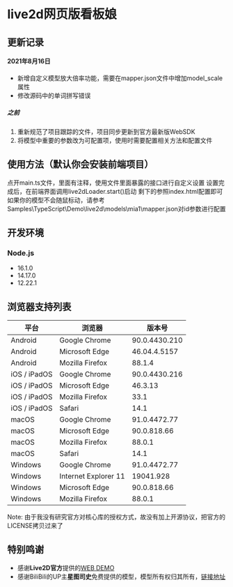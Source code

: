 # live2d网页版看板娘

## 更新记录

#### 2021年8月16日

- 新增自定义模型放大倍率功能，需要在mapper.json文件中增加model_scale属性
- 修改源码中的单词拼写错误

##### 之前



1.  重新规范了项目跟踪的文件，项目同步更新到官方最新版WebSDK
2. 将模型中重要的参数改为可配置项，使用时需要配置相关方法和配置文件


## 使用方法（默认你会安装前端项目）
  点开main.ts文件，里面有注释，使用文件里面暴露的接口进行自定义设置
设置完成后，在前端界面调用live2dLoader.start()启动
剩下的参照index.html配置即可
如果你的模型不会随鼠标动，请参考 Samples\TypeScript\Demo\live2d\models\mia1\mapper.json对id参数进行配置


## 开发环境

### Node.js

* 16.1.0
* 14.17.0
* 12.22.1


## 浏览器支持列表

| 平台 | 浏览器 | 版本号 |
| --- | --- | --- |
| Android | Google Chrome | 90.0.4430.210 |
| Android | Microsoft Edge | 46.04.4.5157 |
| Android | Mozilla Firefox | 88.1.4 |
| iOS / iPadOS | Google Chrome | 90.0.4430.216 |
| iOS / iPadOS | Microsoft Edge | 46.3.13 |
| iOS / iPadOS | Mozilla Firefox | 33.1 |
| iOS / iPadOS | Safari | 14.1 |
| macOS | Google Chrome | 91.0.4472.77 |
| macOS | Microsoft Edge | 90.0.818.66 |
| macOS | Mozilla Firefox | 88.0.1 |
| macOS | Safari | 14.1 |
| Windows | Google Chrome | 91.0.4472.77 |
| Windows | Internet Explorer 11 | 19041.928 |
| Windows | Microsoft Edge | 90.0.818.66 |
| Windows | Mozilla Firefox | 88.0.1 |

Note: 由于我没有研究官方对核心库的授权方式，故没有加上开源协议，把官方的LICENSE拷贝过来了

## 特别鸣谢

- 感谢**Live2D官方**提供的[WEB DEMO](https://github.com/Live2D/CubismWebSamples) 
- 感谢BiliBili的UP主**星图司史**免费提供的模型，模型所有权归其所有，[链接地址](https://www.bilibili.com/video/BV1iP4y1n7UA)

